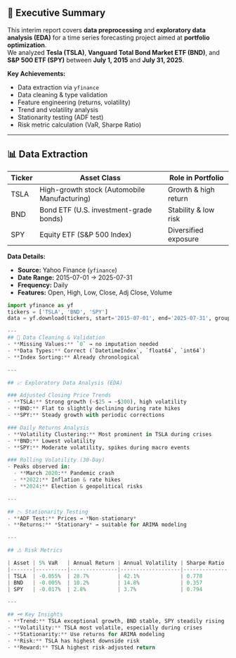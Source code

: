 ## 📄 Executive Summary
This interim report covers **data preprocessing** and **exploratory data analysis (EDA)** for a time series forecasting project aimed at **portfolio optimization**.  
We analyzed **Tesla (TSLA)**, **Vanguard Total Bond Market ETF (BND)**, and **S&P 500 ETF (SPY)** between **July 1, 2015** and **July 31, 2025**.

**Key Achievements:**
- Data extraction via `yfinance`
- Data cleaning & type validation
- Feature engineering (returns, volatility)
- Trend and volatility analysis
- Stationarity testing (ADF test)
- Risk metric calculation (VaR, Sharpe Ratio)

---

## 📊 Data Extraction

| Ticker | Asset Class | Role in Portfolio |
|--------|------------|-------------------|
| TSLA   | High-growth stock (Automobile Manufacturing) | Growth & high return |
| BND    | Bond ETF (U.S. investment-grade bonds) | Stability & low risk |
| SPY    | Equity ETF (S&P 500 Index) | Diversified exposure |

**Data Details:**
- **Source:** Yahoo Finance (`yfinance`)
- **Date Range:** 2015-07-01 → 2025-07-31
- **Frequency:** Daily
- **Features:** Open, High, Low, Close, Adj Close, Volume

```python
import yfinance as yf
tickers = ['TSLA', 'BND', 'SPY']
data = yf.download(tickers, start='2015-07-01', end='2025-07-31', group_by='ticker')

---
## 🧹 Data Cleaning & Validation
- **Missing Values:** `0` → no imputation needed  
- **Data Types:** Correct (`DatetimeIndex`, `float64`, `int64`)  
- **Index Sorting:** Already chronological  

---

## 📈 Exploratory Data Analysis (EDA)

### Adjusted Closing Price Trends
- **TSLA:** Strong growth (~$25 → ~$300), high volatility  
- **BND:** Flat to slightly declining during rate hikes  
- **SPY:** Steady growth with periodic corrections  

### Daily Returns Analysis
- **Volatility Clustering:** Most prominent in TSLA during crises  
- **BND:** Lowest volatility  
- **SPY:** Moderate volatility, spikes during macro events  

### Rolling Volatility (30-Day)
- Peaks observed in:
  - **March 2020:** Pandemic crash  
  - **2022:** Inflation & rate hikes  
  - **2024:** Election & geopolitical risks  

---

## 📉 Stationarity Testing
- **ADF Test:** Prices → *Non-stationary*  
- **Returns:** *Stationary* → suitable for ARIMA modeling  

---

## ⚠️ Risk Metrics

| Asset | 5% VaR   | Annual Return | Annual Volatility | Sharpe Ratio |
|-------|----------|---------------|-------------------|--------------|
| TSLA  | -0.055%  | 28.7%         | 42.1%             | 0.778        |
| BND   | -0.005%  | 10.2%         | 14.8%             | 0.357        |
| SPY   | -0.017%  | 2.8%          | 3.7%              | 0.794        |

---

## 🗝 Key Insights
- **Trend:** TSLA exceptional growth, BND stable, SPY steadily rising  
- **Volatility:** TSLA most volatile, especially during crises  
- **Stationarity:** Use returns for ARIMA modeling  
- **Risk:** TSLA has highest downside risk  
- **Reward:** TSLA highest risk-adjusted return  
